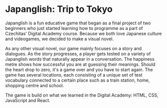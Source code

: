 # Japanglish: Trip to Tokyo

Japanglish is a fun educative game that began as a final project of two beginners who just started learning how to programme as a part of Czechitas' Digital Academy course. Because we both love Japanese culture and videogames, we decided to make a visual novel.

As any other visual novel, our game mainly focuses on a story and dialogues. As the story progresses, a player gets tested on a variety of Japanglish words that naturally appear in a conversation. The happiness metre shows how successful you are at guessing their meanings. Should the heart drop to zero, it's a game over and you have to start again. The game has several locations, each consisting of a unique set of test vocabulary connected to a certain place such as a train station, home, shopping centre and school.

The game is build on what we learned in the Digital Academy: HTML, CSS, JavaScript and React.
